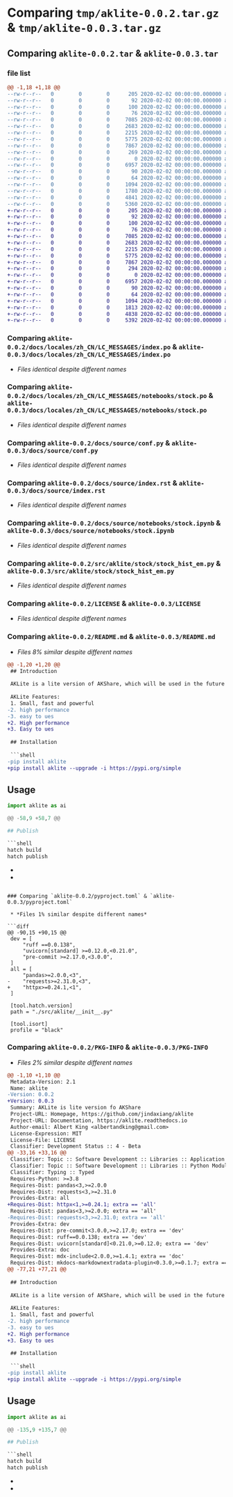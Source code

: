 # Comparing `tmp/aklite-0.0.2.tar.gz` & `tmp/aklite-0.0.3.tar.gz`

## Comparing `aklite-0.0.2.tar` & `aklite-0.0.3.tar`

### file list

```diff
@@ -1,18 +1,18 @@
--rw-r--r--   0        0        0      205 2020-02-02 00:00:00.000000 aklite-0.0.2/.readthedocs.yml
--rw-r--r--   0        0        0       92 2020-02-02 00:00:00.000000 aklite-0.0.2/requirements-dev.txt
--rw-r--r--   0        0        0      100 2020-02-02 00:00:00.000000 aklite-0.0.2/requirements.txt
--rw-r--r--   0        0        0       76 2020-02-02 00:00:00.000000 aklite-0.0.2/docs/requirements.txt
--rw-r--r--   0        0        0     7085 2020-02-02 00:00:00.000000 aklite-0.0.2/docs/locales/zh_CN/LC_MESSAGES/index.po
--rw-r--r--   0        0        0     2683 2020-02-02 00:00:00.000000 aklite-0.0.2/docs/locales/zh_CN/LC_MESSAGES/notebooks/stock.po
--rw-r--r--   0        0        0     2215 2020-02-02 00:00:00.000000 aklite-0.0.2/docs/source/conf.py
--rw-r--r--   0        0        0     5775 2020-02-02 00:00:00.000000 aklite-0.0.2/docs/source/index.rst
--rw-r--r--   0        0        0     7867 2020-02-02 00:00:00.000000 aklite-0.0.2/docs/source/notebooks/stock.ipynb
--rw-r--r--   0        0        0      269 2020-02-02 00:00:00.000000 aklite-0.0.2/src/aklite/__init__.py
--rw-r--r--   0        0        0        0 2020-02-02 00:00:00.000000 aklite-0.0.2/src/aklite/stock/__init__.py
--rw-r--r--   0        0        0     6957 2020-02-02 00:00:00.000000 aklite-0.0.2/src/aklite/stock/stock_hist_em.py
--rw-r--r--   0        0        0       90 2020-02-02 00:00:00.000000 aklite-0.0.2/tests/test_ak.py
--rw-r--r--   0        0        0       64 2020-02-02 00:00:00.000000 aklite-0.0.2/.gitignore
--rw-r--r--   0        0        0     1094 2020-02-02 00:00:00.000000 aklite-0.0.2/LICENSE
--rw-r--r--   0        0        0     1780 2020-02-02 00:00:00.000000 aklite-0.0.2/README.md
--rw-r--r--   0        0        0     4841 2020-02-02 00:00:00.000000 aklite-0.0.2/pyproject.toml
--rw-r--r--   0        0        0     5360 2020-02-02 00:00:00.000000 aklite-0.0.2/PKG-INFO
+-rw-r--r--   0        0        0      205 2020-02-02 00:00:00.000000 aklite-0.0.3/.readthedocs.yml
+-rw-r--r--   0        0        0       92 2020-02-02 00:00:00.000000 aklite-0.0.3/requirements-dev.txt
+-rw-r--r--   0        0        0      100 2020-02-02 00:00:00.000000 aklite-0.0.3/requirements.txt
+-rw-r--r--   0        0        0       76 2020-02-02 00:00:00.000000 aklite-0.0.3/docs/requirements.txt
+-rw-r--r--   0        0        0     7085 2020-02-02 00:00:00.000000 aklite-0.0.3/docs/locales/zh_CN/LC_MESSAGES/index.po
+-rw-r--r--   0        0        0     2683 2020-02-02 00:00:00.000000 aklite-0.0.3/docs/locales/zh_CN/LC_MESSAGES/notebooks/stock.po
+-rw-r--r--   0        0        0     2215 2020-02-02 00:00:00.000000 aklite-0.0.3/docs/source/conf.py
+-rw-r--r--   0        0        0     5775 2020-02-02 00:00:00.000000 aklite-0.0.3/docs/source/index.rst
+-rw-r--r--   0        0        0     7867 2020-02-02 00:00:00.000000 aklite-0.0.3/docs/source/notebooks/stock.ipynb
+-rw-r--r--   0        0        0      294 2020-02-02 00:00:00.000000 aklite-0.0.3/src/aklite/__init__.py
+-rw-r--r--   0        0        0        0 2020-02-02 00:00:00.000000 aklite-0.0.3/src/aklite/stock/__init__.py
+-rw-r--r--   0        0        0     6957 2020-02-02 00:00:00.000000 aklite-0.0.3/src/aklite/stock/stock_hist_em.py
+-rw-r--r--   0        0        0       90 2020-02-02 00:00:00.000000 aklite-0.0.3/tests/test_ak.py
+-rw-r--r--   0        0        0       64 2020-02-02 00:00:00.000000 aklite-0.0.3/.gitignore
+-rw-r--r--   0        0        0     1094 2020-02-02 00:00:00.000000 aklite-0.0.3/LICENSE
+-rw-r--r--   0        0        0     1813 2020-02-02 00:00:00.000000 aklite-0.0.3/README.md
+-rw-r--r--   0        0        0     4838 2020-02-02 00:00:00.000000 aklite-0.0.3/pyproject.toml
+-rw-r--r--   0        0        0     5392 2020-02-02 00:00:00.000000 aklite-0.0.3/PKG-INFO
```

### Comparing `aklite-0.0.2/docs/locales/zh_CN/LC_MESSAGES/index.po` & `aklite-0.0.3/docs/locales/zh_CN/LC_MESSAGES/index.po`

 * *Files identical despite different names*

### Comparing `aklite-0.0.2/docs/locales/zh_CN/LC_MESSAGES/notebooks/stock.po` & `aklite-0.0.3/docs/locales/zh_CN/LC_MESSAGES/notebooks/stock.po`

 * *Files identical despite different names*

### Comparing `aklite-0.0.2/docs/source/conf.py` & `aklite-0.0.3/docs/source/conf.py`

 * *Files identical despite different names*

### Comparing `aklite-0.0.2/docs/source/index.rst` & `aklite-0.0.3/docs/source/index.rst`

 * *Files identical despite different names*

### Comparing `aklite-0.0.2/docs/source/notebooks/stock.ipynb` & `aklite-0.0.3/docs/source/notebooks/stock.ipynb`

 * *Files identical despite different names*

### Comparing `aklite-0.0.2/src/aklite/stock/stock_hist_em.py` & `aklite-0.0.3/src/aklite/stock/stock_hist_em.py`

 * *Files identical despite different names*

### Comparing `aklite-0.0.2/LICENSE` & `aklite-0.0.3/LICENSE`

 * *Files identical despite different names*

### Comparing `aklite-0.0.2/README.md` & `aklite-0.0.3/README.md`

 * *Files 8% similar despite different names*

```diff
@@ -1,20 +1,20 @@
 ## Introduction
 
 AKLite is a lite version of AKShare, which will be used in the future to support the AKShare project.
 
 AKLite Features:
 1. Small, fast and powerful
-2. high performance
-3. easy to ues
+2. High performance
+3. Easy to ues
 
 ## Installation
 
 ```shell
-pip install aklite
+pip install aklite --upgrade -i https://pypi.org/simple
 ```
 
 ## Usage
 
 ```python
 import aklite as ai
 
@@ -58,9 +58,7 @@
 
 ## Publish
 
 ```shell
 hatch build
 hatch publish
 ```
-
-
```

### Comparing `aklite-0.0.2/pyproject.toml` & `aklite-0.0.3/pyproject.toml`

 * *Files 1% similar despite different names*

```diff
@@ -90,15 +90,15 @@
 dev = [
     "ruff ==0.0.138",
     "uvicorn[standard] >=0.12.0,<0.21.0",
     "pre-commit >=2.17.0,<3.0.0",
 ]
 all = [
     "pandas>=2.0.0,<3",
-    "requests>=2.31.0,<3",
+    "httpx>=0.24.1,<1",
 ]
 
 [tool.hatch.version]
 path = "./src/aklite/__init__.py"
 
 [tool.isort]
 profile = "black"
```

### Comparing `aklite-0.0.2/PKG-INFO` & `aklite-0.0.3/PKG-INFO`

 * *Files 2% similar despite different names*

```diff
@@ -1,10 +1,10 @@
 Metadata-Version: 2.1
 Name: aklite
-Version: 0.0.2
+Version: 0.0.3
 Summary: AKLite is lite version fo AKShare
 Project-URL: Homepage, https://github.com/jindaxiang/aklite
 Project-URL: Documentation, https://aklite.readthedocs.io
 Author-email: Albert King <albertandking@gmail.com>
 License-Expression: MIT
 License-File: LICENSE
 Classifier: Development Status :: 4 - Beta
@@ -33,16 +33,16 @@
 Classifier: Topic :: Software Development :: Libraries :: Application Frameworks
 Classifier: Topic :: Software Development :: Libraries :: Python Modules
 Classifier: Typing :: Typed
 Requires-Python: >=3.8
 Requires-Dist: pandas<3,>=2.0.0
 Requires-Dist: requests<3,>=2.31.0
 Provides-Extra: all
+Requires-Dist: httpx<1,>=0.24.1; extra == 'all'
 Requires-Dist: pandas<3,>=2.0.0; extra == 'all'
-Requires-Dist: requests<3,>=2.31.0; extra == 'all'
 Provides-Extra: dev
 Requires-Dist: pre-commit<3.0.0,>=2.17.0; extra == 'dev'
 Requires-Dist: ruff==0.0.138; extra == 'dev'
 Requires-Dist: uvicorn[standard]<0.21.0,>=0.12.0; extra == 'dev'
 Provides-Extra: doc
 Requires-Dist: mdx-include<2.0.0,>=1.4.1; extra == 'doc'
 Requires-Dist: mkdocs-markdownextradata-plugin<0.3.0,>=0.1.7; extra == 'doc'
@@ -77,21 +77,21 @@
 
 ## Introduction
 
 AKLite is a lite version of AKShare, which will be used in the future to support the AKShare project.
 
 AKLite Features:
 1. Small, fast and powerful
-2. high performance
-3. easy to ues
+2. High performance
+3. Easy to ues
 
 ## Installation
 
 ```shell
-pip install aklite
+pip install aklite --upgrade -i https://pypi.org/simple
 ```
 
 ## Usage
 
 ```python
 import aklite as ai
 
@@ -135,9 +135,7 @@
 
 ## Publish
 
 ```shell
 hatch build
 hatch publish
 ```
-
-
```

